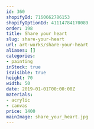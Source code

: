 ```yaml
---
id: 360
shopifyId: 7160662786153
shopifyOptionId: 41114784170089
order: 198
title: Share your heart
slug: share-your-heart
url: art-works/share-your-heart
aliases: []
categories:
- painting
inStock: true
isVisible: true
height: 70
width: 50
date: 2019-01-01T00:00:00Z
materials:
- acrylic
- canvas
price: 1400
mainImage: share_your_heart.jpg
---
```


